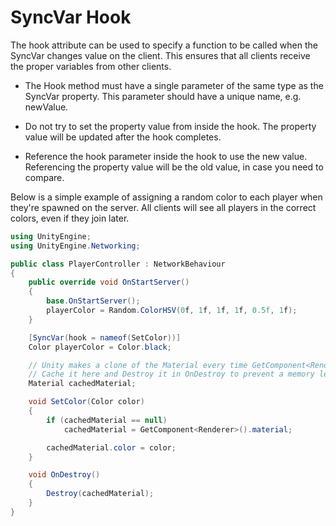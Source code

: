 # SyncVar Hook

The hook attribute can be used to specify a function to be called when the SyncVar changes value on the client.  This ensures that all clients receive the proper variables from other clients.

-   The Hook method must have a single parameter of the same type as the SyncVar property.  This parameter should have a unique name, e.g. newValue.

-   Do not try to set the property value from inside the hook.  The property value will be updated after the hook completes.

-   Reference the hook parameter inside the hook to use the new value.  Referencing the property value will be the old value, in case you need to compare.

Below is a simple example of assigning a random color to each player when they're spawned on the server.  All clients will see all players in the correct colors, even if they join later.

```cs
using UnityEngine;
using UnityEngine.Networking;

public class PlayerController : NetworkBehaviour
{
    public override void OnStartServer()
    {
        base.OnStartServer();
        playerColor = Random.ColorHSV(0f, 1f, 1f, 1f, 0.5f, 1f);
    }

    [SyncVar(hook = nameof(SetColor))]
    Color playerColor = Color.black;

    // Unity makes a clone of the Material every time GetComponent<Renderer>().material is used.
    // Cache it here and Destroy it in OnDestroy to prevent a memory leak.
    Material cachedMaterial;

    void SetColor(Color color)
    {
        if (cachedMaterial == null)
            cachedMaterial = GetComponent<Renderer>().material;

        cachedMaterial.color = color;
    }

    void OnDestroy()
    {
        Destroy(cachedMaterial);
    }
}
```
